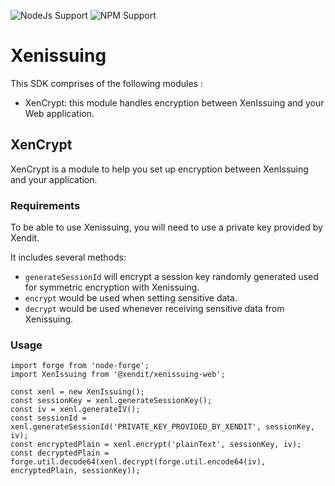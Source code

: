 
![NodeJs Support](https://img.shields.io/badge/nodejs-%3E=8.17.0-green)
![NPM Support](https://img.shields.io/badge/npm-%3E=6.14.15-green)

# Xenissuing

This SDK comprises of the following modules :
- XenCrypt: this module handles encryption between XenIssuing and your Web application.

## XenCrypt

XenCrypt is a module to help you set up encryption between XenIssuing and your application.

### Requirements

To be able to use Xenissuing, you will need to use a private key provided by Xendit.

It includes several methods:
- `generateSessionId` will encrypt a session key randomly generated used for symmetric encryption with Xenissuing.
- `encrypt` would be used when setting sensitive data.
- `decrypt` would be used whenever receiving sensitive data from Xenissuing.

### Usage
```node
import forge from 'node-forge';
import XenIssuing from '@xendit/xenissuing-web';

const xenl = new XenIssuing();
const sessionKey = xenl.generateSessionKey();
const iv = xenl.generateIV();
const sessionId = xenl.generateSessionId('PRIVATE_KEY_PROVIDED_BY_XENDIT', sessionKey, iv);
const encryptedPlain = xenl.encrypt('plainText', sessionKey, iv);
const decryptedPlain = forge.util.decode64(xenl.decrypt(forge.util.encode64(iv), encryptedPlain, sessionKey));
```
